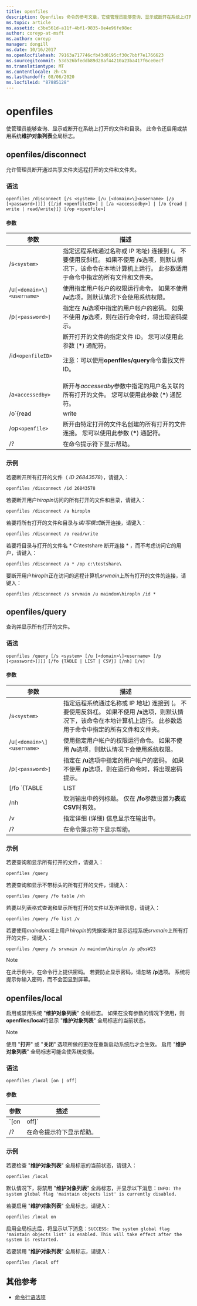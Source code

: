 ```yaml
---
title: openfiles
description: Openfiles 命令的参考文章，它使管理员能够查询、显示或断开在系统上打开的文件和目录。
ms.topic: article
ms.assetid: c3be561d-a11f-4bf1-9835-8e4e96fe98ec
author: coreyp-at-msft
ms.author: coreyp
manager: dongill
ms.date: 10/16/2017
ms.openlocfilehash: 79163a717746cfb43d0195cf30c7bbf7e1766623
ms.sourcegitcommit: 53d526bfeddb89d28af44210a23ba417f6ce0ecf
ms.translationtype: MT
ms.contentlocale: zh-CN
ms.lasthandoff: 08/06/2020
ms.locfileid: "87885128"
---
```

# <a name="openfiles"></a>openfiles

使管理员能够查询、显示或断开在系统上打开的文件和目录。 此命令还启用或禁用系统**维护对象列表**全局标志。

## <a name="openfiles-disconnect"></a>openfiles/disconnect

允许管理员断开通过共享文件夹远程打开的文件和文件夹。

### <a name="syntax"></a>语法

```
openfiles /disconnect [/s <system> [/u [<domain>\]<username> [/p [<password>]]]] {[/id <openfileID>] | [/a <accessedby>] | [/o {read | write | read/write}]} [/op <openfile>]
```

#### <a name="parameters"></a>参数

| 参数 | 描述 |
|--|--|
| /s`<system>` | 指定远程系统通过名称或 IP 地址) 连接到 (。 不要使用反斜杠。 如果不使用 **/s**选项，则默认情况下，该命令在本地计算机上运行。 此参数适用于命令中指定的所有文件和文件夹。 |
| /u`[<domain>\]<username>` | 使用指定用户帐户的权限运行命令。 如果不使用 **/u**选项，则默认情况下会使用系统权限。 |
| /p`[<password>]` | 指定在 **/u**选项中指定的用户帐户的密码。 如果不使用 **/p**选项，则在运行命令时，将出现密码提示。 |
| /id`<openfileID>` | 断开打开的文件的指定文件 ID。 您可以使用此参数 (**&#42;**) 通配符。<p>注意：可以使用**openfiles/query**命令查找文件 ID。 |
| /a`<accessedby>` | 断开与*accessedby*参数中指定的用户名关联的所有打开的文件。 您可以使用此参数 (**&#42;**) 通配符。 |
| /o`{read | write | read/write}` | 断开所有打开的文件与指定的打开模式值的连接。 有效值为 "**读取**"、"**写入**" 或 "**读/写**"。 您可以使用此参数 (**&#42;**) 通配符。 |
| /op`<openfile>` | 断开由特定打开的文件名创建的所有打开的文件连接。 您可以使用此参数 (**&#42;**) 通配符。 |
| /? | 在命令提示符下显示帮助。 |

### <a name="examples"></a>示例

若要断开所有打开的文件（ *ID 26843578*），请键入：

```
openfiles /disconnect /id 26843578
```

若要断开用户*hiropln*访问的所有打开的文件和目录，请键入：

```
openfiles /disconnect /a hiropln
```

若要将所有打开的文件和目录与*读/写模式*断开连接，请键入：

```
openfiles /disconnect /o read/write
```

若要将目录与打开的文件名 * C:\testshare 断开连接 \* ，而不考虑访问它的用户，请键入：

```
openfiles /disconnect /a * /op c:\testshare\
```

要断开用户*hiropln*正在访问的远程计算机*srvmain*上所有打开的文件的连接，请键入：

```
openfiles /disconnect /s srvmain /u maindom\hiropln /id *
```

## <a name="openfiles-query"></a>openfiles/query

查询并显示所有打开的文件。

### <a name="syntax"></a>语法

```
openfiles /query [/s <system> [/u [<domain>\]<username> [/p [<password>]]]] [/fo {TABLE | LIST | CSV}] [/nh] [/v]
```

#### <a name="parameters"></a>参数


| 参数 | 描述 |
|--|--|
| /s`<system>` | 指定远程系统通过名称或 IP 地址) 连接到 (。 不要使用反斜杠。 如果不使用 **/s**选项，则默认情况下，该命令在本地计算机上运行。 此参数适用于命令中指定的所有文件和文件夹。 |
| /u`[<domain>\]<username>` | 使用指定用户帐户的权限运行命令。 如果不使用 **/u**选项，则默认情况下会使用系统权限。 |
| /p`[<password>]` | 指定在 **/u**选项中指定的用户帐户的密码。 如果不使用 **/p**选项，则在运行命令时，将出现密码提示。 |
| [/fo `{TABLE | LIST | CSV}` ] | 以指定的格式显示输出。 有效值包括：<ul><li>**表**-将输出显示在表中。</li><li>**列表**-在列表中显示输出。</li><li>**Csv** -以逗号分隔的值 (CSV) 格式显示输出。</li></ul> |
| /nh | 取消输出中的列标题。 仅在 **/fo**参数设置为**表**或**CSV**时有效。 |
| /v | 指定详细 (详细) 信息显示在输出中。 |
| /? | 在命令提示符下显示帮助。 |

### <a name="examples"></a>示例

若要查询和显示所有打开的文件，请键入：

```
openfiles /query
```

若要查询和显示不带标头的所有打开的文件，请键入：

```
openfiles /query /fo table /nh
```

若要以列表格式查询和显示所有打开的文件以及详细信息，请键入：

```
openfiles /query /fo list /v
```

若要使用*maindom*域上用户*hiropln*的凭据查询并显示远程系统*srvmain*上所有打开的文件，请键入：

```
openfiles /query /s srvmain /u maindom\hiropln /p p@ssW23
```

> [!NOTE]
> 在此示例中，在命令行上提供密码。 若要防止显示密码，请忽略 **/p**选项。 系统将提示你输入密码，而不会回显到屏幕。

## <a name="openfiles-local"></a>openfiles/local

启用或禁用系统 "**维护对象列表**" 全局标志。 如果在没有参数的情况下使用，则**openfiles/local**将显示 "**维护对象列表**" 全局标志的当前状态。

> [!NOTE]
> 使用 "**打开**" 或 "**关闭**" 选项所做的更改在重新启动系统后才会生效。 启用 "**维护对象列表**" 全局标志可能会使系统变慢。

### <a name="syntax"></a>语法

```
openfiles /local [on | off]
```

#### <a name="parameters"></a>参数

| 参数 | 描述 |
|--|--|
| `[on | off]` | 启用或禁用系统 "**维护对象列表**" 全局标志，该标志跟踪本地文件句柄。 |
| /? | 在命令提示符下显示帮助。 |

### <a name="examples"></a>示例

若要检查 "**维护对象列表**" 全局标志的当前状态，请键入：

```
openfiles /local
```

默认情况下，将禁用 "**维护对象列表**" 全局标志，并显示以下消息：`INFO: The system global flag 'maintain objects list' is currently disabled.`

若要启用 "**维护对象列表**" 全局标志，请键入：

```
openfiles /local on
```

启用全局标志后，将显示以下消息：`SUCCESS: The system global flag 'maintain objects list' is enabled. This will take effect after the system is restarted.`

若要禁用 "**维护对象列表**" 全局标志，请键入：

```
openfiles /local off
```

## <a name="additional-references"></a>其他参考

- [命令行语法项](command-line-syntax-key.md)

